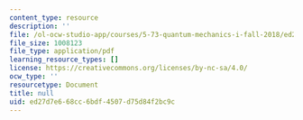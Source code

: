 ```yaml
---
content_type: resource
description: ''
file: /ol-ocw-studio-app/courses/5-73-quantum-mechanics-i-fall-2018/ed27d7e668cc6bdf4507d75d84f2bc9c_MIT5_73F18_Lec23.pdf
file_size: 1008123
file_type: application/pdf
learning_resource_types: []
license: https://creativecommons.org/licenses/by-nc-sa/4.0/
ocw_type: ''
resourcetype: Document
title: null
uid: ed27d7e6-68cc-6bdf-4507-d75d84f2bc9c
---
```


